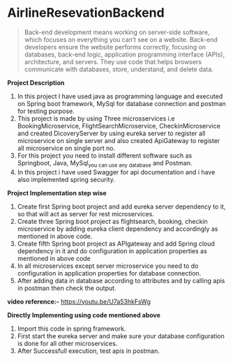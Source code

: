 # AirlineResevationBackend

>Back-end development means working on server-side software, which focuses on everything you can’t see on a website. Back-end developers ensure the website performs correctly, focusing on databases, back-end logic, application programming interface (APIs), architecture, and servers. They use code that helps browsers communicate with databases, store, understand, and delete data.

**Project Description**
1) In this project I have used java as programming language and executed on Spring boot framework, MySql for database connection and postman for testing purpose. 
2) This project is made by using Three microsservices i.e BookingMicroservice, FlightSearchMicroservice, CheckinMicroservice and created DicoveryServer by using eureka server to register all microservice on single server and also created ApiGateway to register all microservice on single port no.
3) For this project you need to install different software such as Springboot, Java, MySql<sub>you can use any database</sub> and Postman.
4) In this project i have used Swagger for api documentation and i have also implemented spring security.

**Project Implementation step wise**
1) Create first Spring boot project and add eureka server dependency to it, so that will act as server for rest microservices.
2) Create three Spring boot project as flightsearch, booking, checkin microservice by adding eureka client dependency and accordingly as mentioned in above code.
3) Create fifth Spring boot project as APIgateway and add Spring cloud dependency in it and do configuration in application properties as mentioned in above code
4) In all microservices except server microservice you need to do configuration in application properties for database connection.
5) After adding data in database according to attributes and by calling apis in postman then check the output.

**video reference:-** https://youtu.be/U7a53hkFsWg

**Directly Implementing using code mentioned above**
1) Import this code in spring framework.
2) First start the eureka server and make sure your database configuration is done for all other microservices.
3) After Successfull execution, test apis in postman.
